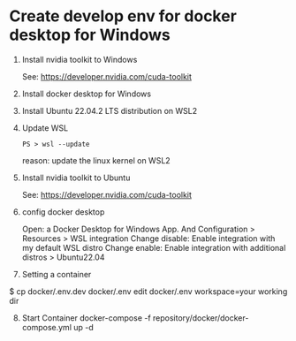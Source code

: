 
# Create develop env for docker desktop for Windows
1. Install nvidia toolkit to Windows

    See: https://developer.nvidia.com/cuda-toolkit

2. Install docker desktop for Windows
3. Install Ubuntu 22.04.2 LTS distribution on WSL2
4. Update WSL
    ```
    PS > wsl --update
    ```
    reason: update the linux kernel on WSL2
5. Install nvidia toolkit to Ubuntu

    See: https://developer.nvidia.com/cuda-toolkit

6. config docker desktop

    Open: a Docker Desktop for Windows App. And Configuration > Resources > WSL integration
    Change disable: Enable integration with my default WSL distro
    Change enable: Enable integration with additional distros > Ubuntu22.04

7. Setting a container

$ cp docker/.env.dev docker/.env
edit docker/.env
    workspace=your working dir

8. Start Container
    docker-compose -f repository/docker/docker-compose.yml up -d


